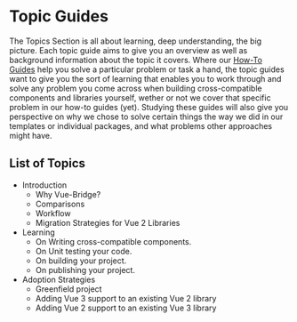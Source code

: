 # Topic Guides

The Topics Section is all about learning, deep understanding, the big picture. Each topic guide aims to give you an overview as well as background information about the topic it covers. Where our [How-To Guides](/guides/) help you solve a particular problem or task a hand, the topic guides want to give you the sort of learning that enables you to work through and solve any problem you come across when building cross-compatible components and libraries yourself, wether or not we cover that specific problem in our how-to guides (yet). Studying these guides will also give you perspective on why we chose to solve certain things the way we did in our templates or individual packages, and what problems other approaches might have.

## List of Topics

<!-- TODO: this could be made prettier with card components and a grid -->

* Introduction
  * Why Vue-Bridge?
  * Comparisons
  * Workflow
  * Migration Strategies for Vue 2 Libraries
* Learning
  * On Writing cross-compatible components.
  * On Unit testing your code.
  * On building your project.
  * On publishing your project.
* Adoption Strategies
  * Greenfield project
  * Adding Vue 3 support to an existing Vue 2 library
  * Adding Vue 2 support to an existing Vue 3 library

